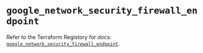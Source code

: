 # `google_network_security_firewall_endpoint`

Refer to the Terraform Registory for docs: [`google_network_security_firewall_endpoint`](https://registry.terraform.io/providers/hashicorp/google-beta/5.21.0/docs/resources/google_network_security_firewall_endpoint).
